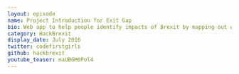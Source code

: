 ```yaml
---
layout: episode
name: Project Introduction for Exit Gap
bio: Web app to help people identify impacts of Brexit by mapping out where the EU impact the UK, in terms of funding, policy and trade
category: HackBrexit
display_date: July 2016
twitter: codefirstgirls
github: hackbrexit
youtube_teaser: maUBGM0Pol4
---
```

